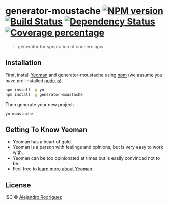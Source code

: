 # generator-moustache [![NPM version][npm-image]][npm-url] [![Build Status][travis-image]][travis-url] [![Dependency Status][daviddm-image]][daviddm-url] [![Coverage percentage][coveralls-image]][coveralls-url]
> generator for spearation of concern apis

## Installation

First, install [Yeoman](http://yeoman.io) and generator-moustache using [npm](https://www.npmjs.com/) (we assume you have pre-installed [node.js](https://nodejs.org/)).

```bash
npm install -g yo
npm install -g generator-moustache
```

Then generate your new project:

```bash
yo moustache
```

## Getting To Know Yeoman

 * Yeoman has a heart of gold.
 * Yeoman is a person with feelings and opinions, but is very easy to work with.
 * Yeoman can be too opinionated at times but is easily convinced not to be.
 * Feel free to [learn more about Yeoman](http://yeoman.io/).

## License

ISC © [Alejandro Rodriguez]()


[npm-image]: https://badge.fury.io/js/generator-moustache.svg
[npm-url]: https://npmjs.org/package/generator-moustache
[travis-image]: https://travis-ci.org/alexRodriguez91/generator-moustache.svg?branch=master
[travis-url]: https://travis-ci.org/alexRodriguez91/generator-moustache
[daviddm-image]: https://david-dm.org/alexRodriguez91/generator-moustache.svg?theme=shields.io
[daviddm-url]: https://david-dm.org/alexRodriguez91/generator-moustache
[coveralls-image]: https://coveralls.io/repos/alexRodriguez91/generator-moustache/badge.svg
[coveralls-url]: https://coveralls.io/r/alexRodriguez91/generator-moustache
